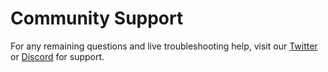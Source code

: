 # Community Support

For any remaining questions and live troubleshooting help, visit our [Twitter](https://linktr.ee/natanetwork) or [Discord](https://linktr.ee/natanetwork) for support.